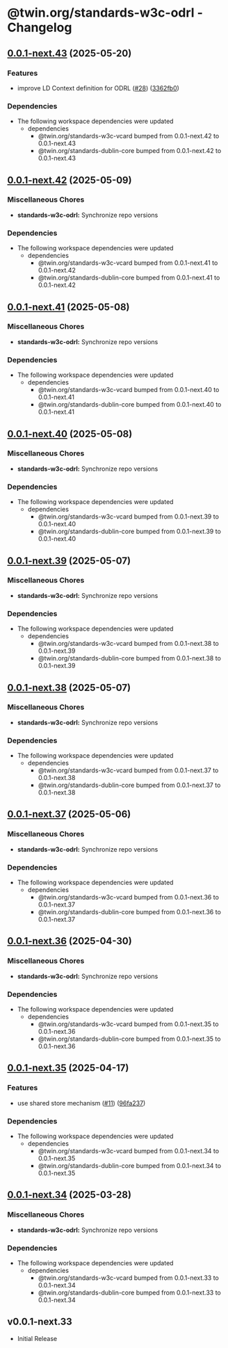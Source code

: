 # @twin.org/standards-w3c-odrl - Changelog

## [0.0.1-next.43](https://github.com/twinfoundation/standards/compare/standards-w3c-odrl-v0.0.1-next.42...standards-w3c-odrl-v0.0.1-next.43) (2025-05-20)


### Features

* improve LD Context definition for ODRL ([#28](https://github.com/twinfoundation/standards/issues/28)) ([3362fb0](https://github.com/twinfoundation/standards/commit/3362fb0fe301bef56f4d67955f21e44b9119b8ef))


### Dependencies

* The following workspace dependencies were updated
  * dependencies
    * @twin.org/standards-w3c-vcard bumped from 0.0.1-next.42 to 0.0.1-next.43
    * @twin.org/standards-dublin-core bumped from 0.0.1-next.42 to 0.0.1-next.43

## [0.0.1-next.42](https://github.com/twinfoundation/standards/compare/standards-w3c-odrl-v0.0.1-next.41...standards-w3c-odrl-v0.0.1-next.42) (2025-05-09)


### Miscellaneous Chores

* **standards-w3c-odrl:** Synchronize repo versions


### Dependencies

* The following workspace dependencies were updated
  * dependencies
    * @twin.org/standards-w3c-vcard bumped from 0.0.1-next.41 to 0.0.1-next.42
    * @twin.org/standards-dublin-core bumped from 0.0.1-next.41 to 0.0.1-next.42

## [0.0.1-next.41](https://github.com/twinfoundation/standards/compare/standards-w3c-odrl-v0.0.1-next.40...standards-w3c-odrl-v0.0.1-next.41) (2025-05-08)


### Miscellaneous Chores

* **standards-w3c-odrl:** Synchronize repo versions


### Dependencies

* The following workspace dependencies were updated
  * dependencies
    * @twin.org/standards-w3c-vcard bumped from 0.0.1-next.40 to 0.0.1-next.41
    * @twin.org/standards-dublin-core bumped from 0.0.1-next.40 to 0.0.1-next.41

## [0.0.1-next.40](https://github.com/twinfoundation/standards/compare/standards-w3c-odrl-v0.0.1-next.39...standards-w3c-odrl-v0.0.1-next.40) (2025-05-08)


### Miscellaneous Chores

* **standards-w3c-odrl:** Synchronize repo versions


### Dependencies

* The following workspace dependencies were updated
  * dependencies
    * @twin.org/standards-w3c-vcard bumped from 0.0.1-next.39 to 0.0.1-next.40
    * @twin.org/standards-dublin-core bumped from 0.0.1-next.39 to 0.0.1-next.40

## [0.0.1-next.39](https://github.com/twinfoundation/standards/compare/standards-w3c-odrl-v0.0.1-next.38...standards-w3c-odrl-v0.0.1-next.39) (2025-05-07)


### Miscellaneous Chores

* **standards-w3c-odrl:** Synchronize repo versions


### Dependencies

* The following workspace dependencies were updated
  * dependencies
    * @twin.org/standards-w3c-vcard bumped from 0.0.1-next.38 to 0.0.1-next.39
    * @twin.org/standards-dublin-core bumped from 0.0.1-next.38 to 0.0.1-next.39

## [0.0.1-next.38](https://github.com/twinfoundation/standards/compare/standards-w3c-odrl-v0.0.1-next.37...standards-w3c-odrl-v0.0.1-next.38) (2025-05-07)


### Miscellaneous Chores

* **standards-w3c-odrl:** Synchronize repo versions


### Dependencies

* The following workspace dependencies were updated
  * dependencies
    * @twin.org/standards-w3c-vcard bumped from 0.0.1-next.37 to 0.0.1-next.38
    * @twin.org/standards-dublin-core bumped from 0.0.1-next.37 to 0.0.1-next.38

## [0.0.1-next.37](https://github.com/twinfoundation/standards/compare/standards-w3c-odrl-v0.0.1-next.36...standards-w3c-odrl-v0.0.1-next.37) (2025-05-06)


### Miscellaneous Chores

* **standards-w3c-odrl:** Synchronize repo versions


### Dependencies

* The following workspace dependencies were updated
  * dependencies
    * @twin.org/standards-w3c-vcard bumped from 0.0.1-next.36 to 0.0.1-next.37
    * @twin.org/standards-dublin-core bumped from 0.0.1-next.36 to 0.0.1-next.37

## [0.0.1-next.36](https://github.com/twinfoundation/standards/compare/standards-w3c-odrl-v0.0.1-next.35...standards-w3c-odrl-v0.0.1-next.36) (2025-04-30)


### Miscellaneous Chores

* **standards-w3c-odrl:** Synchronize repo versions


### Dependencies

* The following workspace dependencies were updated
  * dependencies
    * @twin.org/standards-w3c-vcard bumped from 0.0.1-next.35 to 0.0.1-next.36
    * @twin.org/standards-dublin-core bumped from 0.0.1-next.35 to 0.0.1-next.36

## [0.0.1-next.35](https://github.com/twinfoundation/standards/compare/standards-w3c-odrl-v0.0.1-next.34...standards-w3c-odrl-v0.0.1-next.35) (2025-04-17)


### Features

* use shared store mechanism ([#11](https://github.com/twinfoundation/standards/issues/11)) ([96fa237](https://github.com/twinfoundation/standards/commit/96fa23735f69c1fc7e3d0019b527634fa0a042d9))


### Dependencies

* The following workspace dependencies were updated
  * dependencies
    * @twin.org/standards-w3c-vcard bumped from 0.0.1-next.34 to 0.0.1-next.35
    * @twin.org/standards-dublin-core bumped from 0.0.1-next.34 to 0.0.1-next.35

## [0.0.1-next.34](https://github.com/twinfoundation/standards/compare/standards-w3c-odrl-v0.0.1-next.33...standards-w3c-odrl-v0.0.1-next.34) (2025-03-28)


### Miscellaneous Chores

* **standards-w3c-odrl:** Synchronize repo versions


### Dependencies

* The following workspace dependencies were updated
  * dependencies
    * @twin.org/standards-w3c-vcard bumped from 0.0.1-next.33 to 0.0.1-next.34
    * @twin.org/standards-dublin-core bumped from 0.0.1-next.33 to 0.0.1-next.34

## v0.0.1-next.33

- Initial Release

